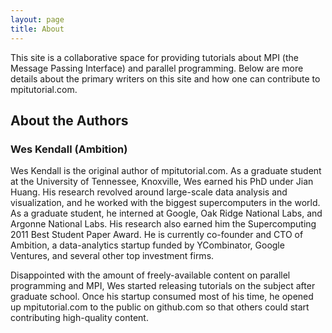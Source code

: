 ```yaml
---
layout: page
title: About
---
```


This site is a collaborative space for providing tutorials about MPI (the Message Passing Interface) and parallel programming. Below are more details about the primary writers on this site and how one can contribute to mpitutorial.com.

## About the Authors

### Wes Kendall (Ambition)
Wes Kendall is the original author of mpitutorial.com. As a graduate student at the University of Tennessee, Knoxville, Wes earned his PhD under Jian Huang. His research revolved around large-scale data analysis and visualization, and he worked with the biggest supercomputers in the world. As a graduate student, he interned at Google, Oak Ridge National Labs, and Argonne National Labs. His research also earned him the Supercomputing 2011 Best Student Paper Award. He is currently co-founder and CTO of Ambition, a data-analytics startup funded by YCombinator, Google Ventures, and several other top investment firms.

Disappointed with the amount of freely-available content on parallel programming and MPI, Wes started releasing tutorials on the subject after graduate school. Once his startup consumed most of his time, he opened up mpitutorial.com to the public on github.com so that others could start contributing high-quality content.
